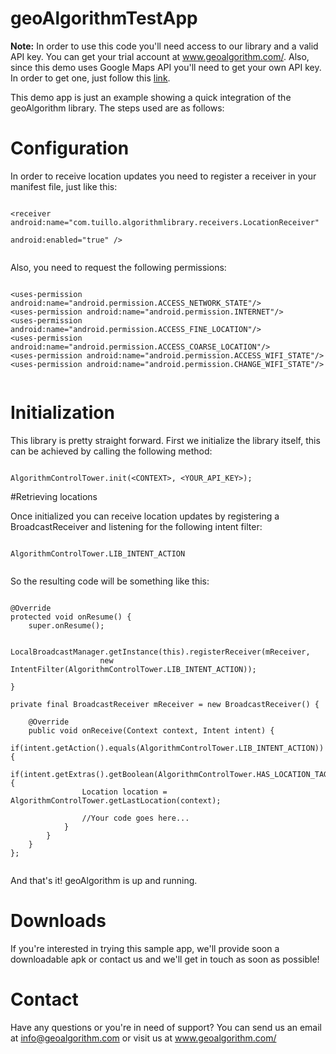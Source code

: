 # geoAlgorithmTestApp

<b>Note:</b> In order to use this code you'll need access to our library and a valid API key. You can get your trial account at <a href="http://www.geoalgorithm.com/">www.geoalgorithm.com/</a>. Also, since this demo uses Google Maps API you'll need to get your own API key. In order to get one, just follow this <a href="https://console.developers.google.com">link</a>.

This demo app is just an example showing a quick integration of the geoAlgorithm library. The steps used are as follows:

# Configuration
In order to receive location updates you need to register a receiver in your manifest file, just like this:
<pre><code>
&lt;receiver android:name="com.tuillo.algorithmlibrary.receivers.LocationReceiver" 
                                                            android:enabled="true" /&gt;

</code></pre>
Also, you need to request the following permissions:
<pre><code>
&lt;uses-permission android:name="android.permission.ACCESS_NETWORK_STATE"/&gt;
&lt;uses-permission android:name="android.permission.INTERNET"/&gt;
&lt;uses-permission android:name="android.permission.ACCESS_FINE_LOCATION"/&gt;
&lt;uses-permission android:name="android.permission.ACCESS_COARSE_LOCATION"/&gt;
&lt;uses-permission android:name="android.permission.ACCESS_WIFI_STATE"/&gt;
&lt;uses-permission android:name="android.permission.CHANGE_WIFI_STATE"/&gt;

</code></pre>

# Initialization
This library is pretty straight forward. First we initialize the library itself, this can be achieved by calling the following method:
<pre><code>
AlgorithmControlTower.init(&lt;CONTEXT&gt;, &lt;YOUR_API_KEY&gt;);
</code></pre>

#Retrieving locations

Once initialized you can receive location updates by registering a BroadcastReceiver and listening for the following intent filter:

<pre><code>
AlgorithmControlTower.LIB_INTENT_ACTION

</code></pre>

So the resulting code will be something like this:

<pre><code>
@Override
protected void onResume() {
    super.onResume();

    LocalBroadcastManager.getInstance(this).registerReceiver(mReceiver, 
                    new IntentFilter(AlgorithmControlTower.LIB_INTENT_ACTION));

}

private final BroadcastReceiver mReceiver = new BroadcastReceiver() {

    @Override
    public void onReceive(Context context, Intent intent) {
        if(intent.getAction().equals(AlgorithmControlTower.LIB_INTENT_ACTION)){
            if(intent.getExtras().getBoolean(AlgorithmControlTower.HAS_LOCATION_TAG)){
                Location location = AlgorithmControlTower.getLastLocation(context);

                //Your code goes here...
            }
        }
    }
};

</code></pre>

And that's it! geoAlgorithm is up and running.

# Downloads
If you're interested in trying this sample app, we'll provide soon a downloadable apk or contact us and we'll get in touch as soon as possible!

# Contact
Have any questions or you're in need of support? You can send us an email at <a href="mailto:info@geoalgorithm.com">info@geoalgorithm.com</a> or visit us at <a href="http://www.geoalgorithm.com/">www.geoalgorithm.com/</a>
